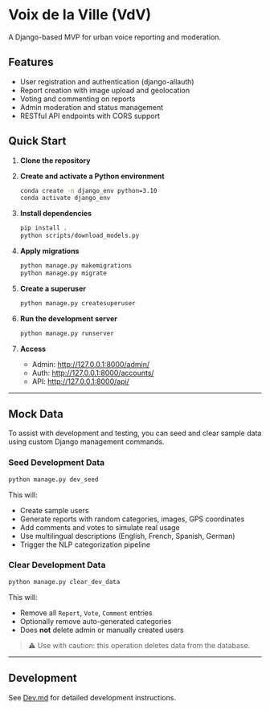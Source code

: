 # Voix de la Ville (VdV)

A Django-based MVP for urban voice reporting and moderation.

## Features

- User registration and authentication (django-allauth)
- Report creation with image upload and geolocation
- Voting and commenting on reports
- Admin moderation and status management
- RESTful API endpoints with CORS support

## Quick Start

1. **Clone the repository**

2. **Create and activate a Python environment**
   ```bash
   conda create -n django_env python=3.10
   conda activate django_env
   ```

3. **Install dependencies**
   ```bash
   pip install .
   python scripts/download_models.py
   ```

4. **Apply migrations**
   ```bash
   python manage.py makemigrations
   python manage.py migrate
   ```

5. **Create a superuser**
   ```bash
   python manage.py createsuperuser
   ```

6. **Run the development server**
   ```bash
   python manage.py runserver
   ```

7. **Access**
   - Admin: http://127.0.0.1:8000/admin/
   - Auth: http://127.0.0.1:8000/accounts/
   - API: http://127.0.0.1:8000/api/

---

## Mock Data

To assist with development and testing, you can seed and clear sample data using custom Django management commands.

### Seed Development Data

```bash
python manage.py dev_seed
```

This will:

* Create sample users
* Generate reports with random categories, images, GPS coordinates
* Add comments and votes to simulate real usage
* Use multilingual descriptions (English, French, Spanish, German)
* Trigger the NLP categorization pipeline

### Clear Development Data

```bash
python manage.py clear_dev_data
```

This will:

* Remove all `Report`, `Vote`, `Comment` entries
* Optionally remove auto-generated categories
* Does **not** delete admin or manually created users

> ⚠️ Use with caution: this operation deletes data from the database.

---

## Development

See [Dev.md](Dev.md) for detailed development instructions.
